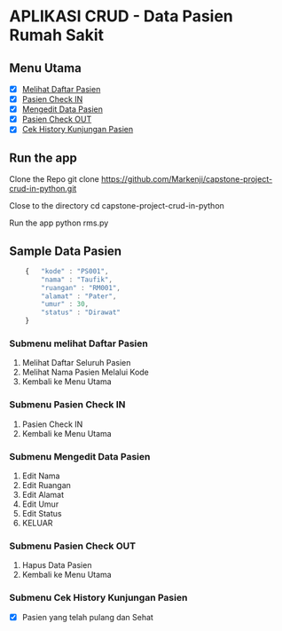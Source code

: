 # APLIKASI CRUD  -  Data Pasien Rumah Sakit 

## Menu Utama
- [x] [Melihat Daftar Pasien](#submenu-melihat-daftar-pasien )
- [x] [Pasien Check IN](#submenu-pasien-check-in )
- [x] [Mengedit Data Pasien](#submenu-mengedit-data-Pasien )
- [x] [Pasien Check OUT](#submenu-pasien-check-out)
- [x] [Cek History Kunjungan Pasien](#submenu-cek-history-kunjungan-pasien )

## Run the app 
Clone the Repo
    git clone https://github.com/Markenji/capstone-project-crud-in-python.git

Close to the directory 
    cd capstone-project-crud-in-python

Run the app
    python rms.py

## Sample Data Pasien 

```javascript
    {   "kode" : "PS001",
        "nama" : "Taufik",
        "ruangan" : "RM001",
        "alamat" : "Pater",
        "umur" : 30,
        "status" : "Dirawat"
    }
```

### Submenu melihat Daftar Pasien
1. Melihat Daftar Seluruh Pasien
2. Melihat Nama Pasien Melalui Kode
3. Kembali ke Menu Utama

### Submenu Pasien Check IN
1. Pasien Check IN
2. Kembali ke Menu Utama

### Submenu Mengedit Data Pasien
1. Edit Nama
2. Edit Ruangan
3. Edit Alamat
4. Edit Umur
5. Edit Status
6. KELUAR

### Submenu Pasien Check OUT
1. Hapus Data Pasien
2. Kembali ke Menu Utama
### Submenu Cek History Kunjungan Pasien
- [x] Pasien yang telah pulang dan Sehat